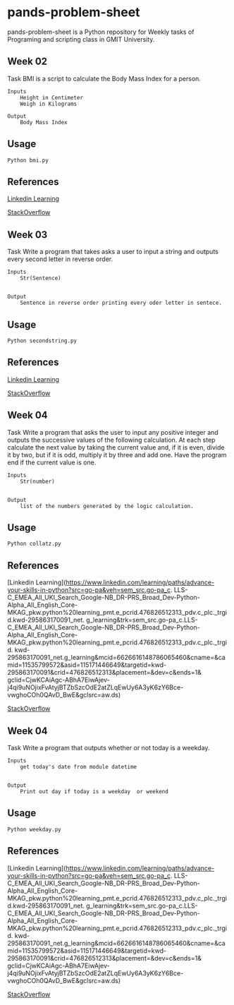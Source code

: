 # pands-problem-sheet


pands-problem-sheet is a Python repository for Weekly tasks of  Programing and scripting class in GMIT University.

## Week 02

Task
    BMI is a script to calculate the Body Mass Index for a person.


    Inputs
        Height in Centimeter
        Weigh in Kilograms

    Output
        Body Mass Index


## Usage

    
    Python bmi.py

    
## References
[Linkedin Learning](https://www.linkedin.com/learning/paths/advance-your-skills-in-python?src=go-pa&veh=sem_src.go-pa_c.LLS-C_EMEA_All_UKI_Search_Google-NB_DR-PRS_Broad_Dev-Python-Alpha_All_English_Core-MKAG_pkw.python%20learning_pmt.e_pcrid.476826512313_pdv.c_plc._trgid.kwd-295863170091_net.g_learning&trk=sem_src.go-pa_c.LLS-C_EMEA_All_UKI_Search_Google-NB_DR-PRS_Broad_Dev-Python-Alpha_All_English_Core-MKAG_pkw.python%20learning_pmt.e_pcrid.476826512313_pdv.c_plc._trgid.kwd-295863170091_net.g_learning&mcid=6626616148786065460&cname=&camid=11535799572&asid=115171446649&targetid=kwd-295863170091&crid=476826512313&placement=&dev=c&ends=1&gclid=CjwKCAiAgc-ABhA7EiwAjev-j4qi9uNOjixFvAtyjBTZbSzcOdE2atZLqEwUy6A3yK6zY6Bce-vwghoCOh0QAvD_BwE&gclsrc=aw.ds)


[StackOverflow](https://stackoverflow.com/questions/tagged/python)


## Week 03

Task
    Write a program that takes asks a user to input a string and outputs every second letter in reverse order.


    Inputs
        Str(Sentence)
        

    Output
        Sentence in reverse order printing every oder letter in sentece.


## Usage

    
    Python secondstring.py

    
## References
[Linkedin Learning](https://www.linkedin.com/learning/paths/advance-your-skills-in-python?src=go-pa&veh=sem_src.go-pa_c.LLS-C_EMEA_All_UKI_Search_Google-NB_DR-PRS_Broad_Dev-Python-Alpha_All_English_Core-MKAG_pkw.python%20learning_pmt.e_pcrid.476826512313_pdv.c_plc._trgid.kwd-295863170091_net.g_learning&trk=sem_src.go-pa_c.LLS-C_EMEA_All_UKI_Search_Google-NB_DR-PRS_Broad_Dev-Python-Alpha_All_English_Core-MKAG_pkw.python%20learning_pmt.e_pcrid.476826512313_pdv.c_plc._trgid.kwd-295863170091_net.g_learning&mcid=6626616148786065460&cname=&camid=11535799572&asid=115171446649&targetid=kwd-295863170091&crid=476826512313&placement=&dev=c&ends=1&gclid=CjwKCAiAgc-ABhA7EiwAjev-j4qi9uNOjixFvAtyjBTZbSzcOdE2atZLqEwUy6A3yK6zY6Bce-vwghoCOh0QAvD_BwE&gclsrc=aw.ds)

[StackOverflow](https://stackoverflow.com/questions/tagged/python)

## Week 04

Task
    Write a program that asks the user to input any positive integer and outputs the successive values of the following calculation.
    At each step calculate the next value by taking the current value and, if it is even, divide it by two, but if it is odd, multiply it by three and add one.
    Have the program end if the current value is one.   


    Inputs
        Str(number)
        

    Output
        list of the numbers generated by the logic calculation.


## Usage

    
    Python collatz.py

    
## References
[Linkedin Learning](https://www.linkedin.com/learning/paths/advance-your-skills-in-python?src=go-pa&veh=sem_src.go-pa_c.
LLS-C_EMEA_All_UKI_Search_Google-NB_DR-PRS_Broad_Dev-Python-Alpha_All_English_Core-MKAG_pkw.python%20learning_pmt.e_pcrid.476826512313_pdv.c_plc._trgid.kwd-295863170091_net.
g_learning&trk=sem_src.go-pa_c.LLS-C_EMEA_All_UKI_Search_Google-NB_DR-PRS_Broad_Dev-Python-Alpha_All_English_Core-MKAG_pkw.python%20learning_pmt.e_pcrid.476826512313_pdv.c_plc._trgid.
kwd-295863170091_net.g_learning&mcid=6626616148786065460&cname=&camid=11535799572&asid=115171446649&targetid=kwd-295863170091&crid=476826512313&placement=&dev=c&ends=1&
gclid=CjwKCAiAgc-ABhA7EiwAjev-j4qi9uNOjixFvAtyjBTZbSzcOdE2atZLqEwUy6A3yK6zY6Bce-vwghoCOh0QAvD_BwE&gclsrc=aw.ds)

[StackOverflow](https://stackoverflow.com/questions/tagged/python)


## Week 04

Task
Write a program that outputs whether or not today is a weekday.

    Inputs
        get today's date from module datetime
        

    Output
        Print out day if today is a weekday  or weekend


## Usage

    
    Python weekday.py

    
## References
[Linkedin Learning](https://www.linkedin.com/learning/paths/advance-your-skills-in-python?src=go-pa&veh=sem_src.go-pa_c.
LLS-C_EMEA_All_UKI_Search_Google-NB_DR-PRS_Broad_Dev-Python-Alpha_All_English_Core-MKAG_pkw.python%20learning_pmt.e_pcrid.476826512313_pdv.c_plc._trgid.kwd-295863170091_net.
g_learning&trk=sem_src.go-pa_c.LLS-C_EMEA_All_UKI_Search_Google-NB_DR-PRS_Broad_Dev-Python-Alpha_All_English_Core-MKAG_pkw.python%20learning_pmt.e_pcrid.476826512313_pdv.c_plc._trgid.
kwd-295863170091_net.g_learning&mcid=6626616148786065460&cname=&camid=11535799572&asid=115171446649&targetid=kwd-295863170091&crid=476826512313&placement=&dev=c&ends=1&
gclid=CjwKCAiAgc-ABhA7EiwAjev-j4qi9uNOjixFvAtyjBTZbSzcOdE2atZLqEwUy6A3yK6zY6Bce-vwghoCOh0QAvD_BwE&gclsrc=aw.ds)

[StackOverflow](https://stackoverflow.com/questions/tagged/python)